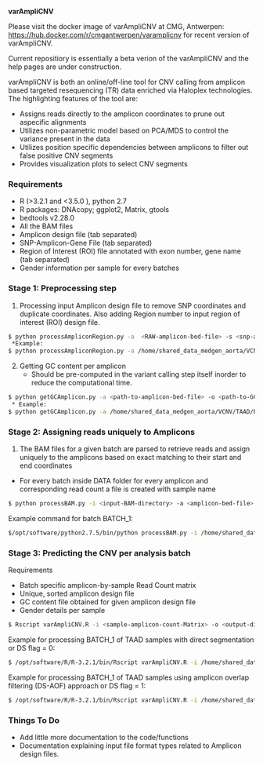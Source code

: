 **varAmpliCNV**

Please visit the docker image of varAmpliCNV at CMG, Antwerpen: https://hub.docker.com/r/cmgantwerpen/varamplicnv for recent version of varAmpliCNV.

Current repositiory  is essentially a beta verion of the varAmpliCNV and the help pages are under construction.

varAmpliCNV is both an online/off-line tool for CNV calling from amplicon based targeted resequencing (TR) data enriched via Haloplex technologies. The highlighting features of the tool are:

  - Assigns reads directly to the amplicon coordinates to prune out aspecific alignments
  - Utilizes non-parametric model based on PCA/MDS to control the variance present in the data
  - Utilizes position specific dependencies between amplicons to filter out false positive CNV segments
  - Provides visualization plots to select CNV segments



### Requirements
 - R (>3.2.1 and <3.5.0 ), python 2.7
 - R packages: DNAcopy; ggplot2, Matrix, gtools
 - bedtools v2.28.0
 - All the BAM files
 - Amplicon design file (tab separated)
 - SNP-Amplicon-Gene File (tab separated)
 - Region of Interest (ROI) file annotated with exon number, gene name (tab separated)
 - Gender information per sample for every batches


### Stage 1: Preprocessing step 
1. Processing input Amplicon design file to remove SNP coordinates and duplicate coordinates. Also adding Region number to input region of interest (ROI) design file. 
```sh
$ python processAmpliconRegion.py -a  <RAW-amplicon-bed-file> -s <snp-amplicon-file> -r <ROI-design-file> -b <path-to-bedtools> -o <path-to-output-directory> 
 *Example:
$ python processAmpliconRegion.py -a /home/shared_data_medgen_aorta/VCNV/TAAD/BED/37328-1448381652_Amplicons.bed -s /home/shared_data_medgen_aorta/VCNV/TAAD/BED/snpAmpGene.bed -o /home/shared_data_medgen_aorta/VCNV/TAAD/BED/ -b /opt/NGS/binaries/BedTools/2.28.0/bin/bedtools -r /home/shared_data_medgen_aorta/VCNV/TAAD/BED/37328-1448381652_Regions.bed
```
2. Getting GC content per amplicon
	* Should be pre-computed in the variant calling step itself inorder to reduce the computational time.
```sh
$ python getGCAmplicon.py -a <path-to-amplicon-bed-file> -o <path-to-GCContent-output-file> -b <two-bit-binary> -f <two-bit-fasta-file>
 * Example:
$ python getGCAmplicon.py -a /home/shared_data_medgen_aorta/VCNV/TAAD/BED/AmpRmSNPRmDup.bed -o /home/shared_data_medgen_aorta/VCNV/TAAD/BED/GCContent.csv -b /opt/NGS/binaries/twoBitToFa/default/twoBitToFa -f /opt/NGS/References/hg19/2bit/hg19.2bit 
```
### Stage 2: Assigning reads uniquely to Amplicons
1.  The BAM files for a given batch are parsed to retrieve reads and assign uniquely to the amplicons based on exact matching to their start and end coordinates
* For every batch inside DATA folder for every amplicon and corresponding read count a file is created with sample name
```sh
$ python processBAM.py -i <input-BAM-directory> -a <amplicon-bed-file> -o <out-directory-path> -b <analysis-batch-name>
```
Example command for batch BATCH\_1:
```sh
$/opt/software/python2.7.5/bin/python processBAM.py -i /home/shared_data_medgen_aorta/TAAD/53 -a /home/shared_data_medgen_aorta/VCNV/TAAD/BED/AmpRmSNPRmDup.bed -o /home/shared_data_medgen_aorta/VCNV/TAAD -b BATCH_1
```  

### Stage 3: Predicting the CNV per analysis batch
Requirements
- Batch specific amplicon-by-sample Read Count matrix
- Unique, sorted amplicon design file
- GC content file obtained for given amplicon design file
- Gender details per sample
```sh
$ Rscript varAmpliCNV.R -i <sample-amplicon-count-Matrix> -o <output-directory> -b <amplicon-bed-file> -c <gc-content-file> -r <ROI-file> -s <gender-file> -a <batch Name/Number> -p <proprtion-of-variance for Auto/Sex: default:0.80> -n < DS=>0 or AOF=>1 Flag; default:0>
```
Example for processing BATCH\_1 of TAAD samples with direct segmentation or DS flag = 0:
```sh
$ /opt/software/R/R-3.2.1/bin/Rscript varAmpliCNV.R -i /home/shared_data_medgen_aorta/VCNV/TAAD/BATCH_1/MAT_RC/AmpCountMat.RData -o /home/shared_data_medgen_aorta/VCNV/TAAD/ -b /home/shared_data_medgen_aorta/VCNV/TAAD/BED/AmpRmSNPRmDup.bed -r /home/shared_data_medgen_aorta/VCNV/TAAD/BED/sortMergeROIGene.bed -c /home/shared_data_medgen_aorta/VCNV/TAAD/BED/GCContent.csv -s /home/shared_data_medgen_aorta/VCNV/TAAD/ALL_RUN_Sample_Gender.txt -a BATCH_1 -p 0.80 -n 0
```
Example for processing BATCH\_1 of TAAD samples using amplicon overlap filtering (DS-AOF) approach or DS flag = 1:
```sh
$ /opt/software/R/R-3.2.1/bin/Rscript varAmpliCNV.R -i /home/shared_data_medgen_aorta/VCNV/TAAD/BATCH_1/MAT_RC/AmpCountMat.RData -o /home/shared_data_medgen_aorta/VCNV/TAAD/ -b /home/shared_data_medgen_aorta/VCNV/TAAD/BED/AmpRmSNPRmDup.bed -r /home/shared_data_medgen_aorta/VCNV/TAAD/BED/sortMergeROIGene.bed -c /home/shared_data_medgen_aorta/VCNV/TAAD/BED/GCContent.csv -s /home/shared_data_medgen_aorta/VCNV/TAAD/ALL_RUN_Sample_Gender.txt -a BATCH_1 -p 0.80 -n 1
```

### Things To Do
- Add little more documentation to the code/functions
- Documentation explaining input file format types related to Amplicon design files.


